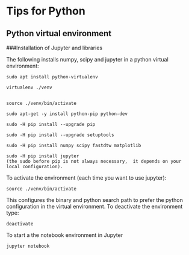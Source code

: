 # Tips for Python

## Python virtual environment

###Installation of Jupyter and libraries

The following installs numpy, scipy and jupyter in a python virtual environment:

```
sudo apt install python-virtualenv

virtualenv ./venv


source ./venv/bin/activate

sudo apt-get -y install python-pip python-dev

sudo -H pip install --upgrade pip

sudo -H pip install --upgrade setuptools

sudo -H pip install numpy scipy fastdtw matplotlib

sudo -H pip install jupyter
(the sudo before pip is not always necessary,  it depends on your local configuration).
```

To activate the environment (each time you want to use jupyter):

```
source ./venv/bin/activate
```

This configures the binary and python search path to prefer the python configuration
in the virtual environment.
To deactivate the environment type:

```
deactivate
```
To start a the notebook environment in Jupyter
```
jupyter notebook
```
